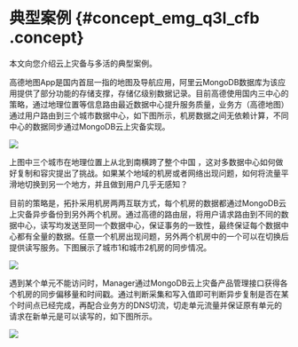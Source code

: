 # 典型案例 {#concept_emg_q3l_cfb .concept}

本文向您介绍云上灾备与多活的典型案例。

高德地图App是国内首屈一指的地图及导航应用，阿里云MongoDB数据库为该应用提供了部分功能的存储支撑，存储亿级别数据记录。目前高德使用国内三中心的策略，通过地理位置等信息路由最近数据中心提升服务质量，业务方（高德地图）通过用户路由到三个城市数据中心，如下图所示，机房数据之间无依赖计算，不同中心的数据同步通过MongoDB云上灾备实现。

![](http://static-aliyun-doc.oss-cn-hangzhou.aliyuncs.com/assets/img/21216/156879211811669_zh-CN.png)

上图中三个城市在地理位置上从北到南横跨了整个中国 ，这对多数据中心如何做好复制和容灾提出了挑战。如果某个地域的机房或者网络出现问题，如何将流量平滑地切换到另一个地方，并且做到用户几乎无感知？

目前的策略是，拓扑采用机房两两互联方式，每个机房的数据都通过MongoDB云上灾备异步备份到另外两个机房。通过高德的路由层，将用户请求路由到不同的数据中心，读写均发送至同一个数据中心，保证事务的一致性，最终保证每个数据中心都有全量的数据。任意一个机房出现问题，另外两个机房中的一个可以在切换后提供读写服务。下图展示了城市1和城市2机房的同步情况。

![](http://static-aliyun-doc.oss-cn-hangzhou.aliyuncs.com/assets/img/21216/156879211911670_zh-CN.png)

遇到某个单元不能访问时，Manager通过MongoDB云上灾备产品管理接口获得各个机房的同步偏移量和时间戳。通过判断采集和写入值即可判断异步复制是否在某个时间点已经完成，再配合业务方的DNS切流，切走单元流量并保证原有单元的请求在新单元是可以读写的，如下图所示。

![](http://static-aliyun-doc.oss-cn-hangzhou.aliyuncs.com/assets/img/21216/156879211911671_zh-CN.png)

